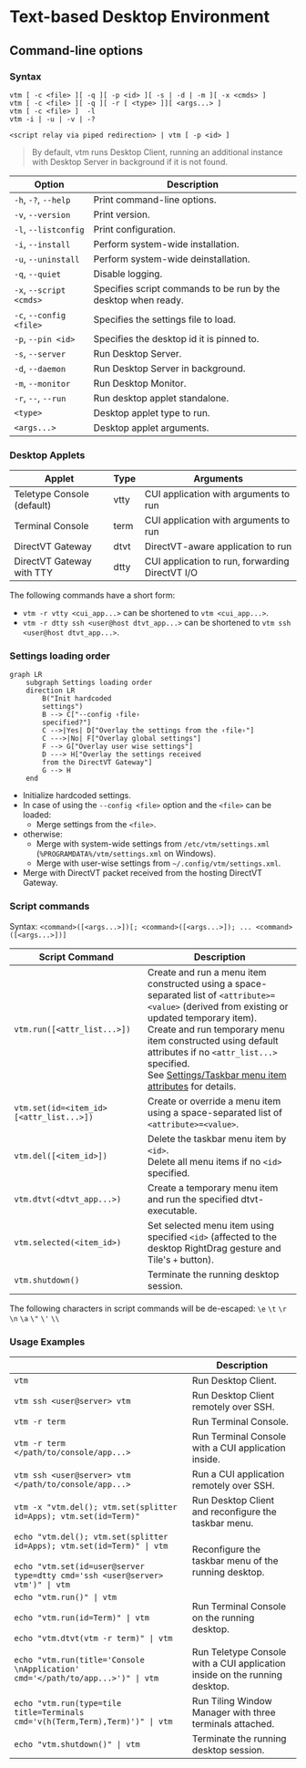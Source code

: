 # Text-based Desktop Environment

## Command-line options

### Syntax

```
vtm [ -c <file> ][ -q ][ -p <id> ][ -s | -d | -m ][ -x <cmds> ]
vtm [ -c <file> ][ -q ][ -r [ <type> ]][ <args...> ]
vtm [ -c <file> ]  -l
vtm -i | -u | -v | -?

<script relay via piped redirection> | vtm [ -p <id> ]
```

> By default, vtm runs Desktop Client, running an additional instance with Desktop Server in background if it is not found.

Option                  | Description
------------------------|-------------------------------------------------------
`-h`, `-?`, `--help`    | Print command-line options.
`-v`, `--version`       | Print version.
`-l`, `--listconfig`    | Print configuration.
`-i`, `--install`       | Perform system-wide installation.
`-u`, `--uninstall`     | Perform system-wide deinstallation.
`-q`, `--quiet`         | Disable logging.
`-x`, `--script <cmds>` | Specifies script commands to be run by the desktop when ready.
`-c`, `--config <file>` | Specifies the settings file to load.
`-p`, `--pin <id>`      | Specifies the desktop id it is pinned to.
`-s`, `--server`        | Run Desktop Server.
`-d`, `--daemon`        | Run Desktop Server in background.
`-m`, `--monitor`       | Run Desktop Monitor.
`-r`, `--`, `--run`     | Run desktop applet standalone.
`<type>`                | Desktop applet type to run.
`<args...>`             | Desktop applet arguments.

### Desktop Applets

Applet                     | Type | Arguments
---------------------------|------|------------------------------------------
Teletype Console (default) | vtty | CUI application with arguments to run
Terminal Console           | term | CUI application with arguments to run
DirectVT Gateway           | dtvt | DirectVT-aware application to run
DirectVT Gateway with TTY  | dtty | CUI application to run, forwarding DirectVT I/O

The following commands have a short form:
  - `vtm -r vtty <cui_app...>` can be shortened to `vtm <cui_app...>`.
  - `vtm -r dtty ssh <user@host dtvt_app...>` can be shortened to `vtm ssh <user@host dtvt_app...>`.

### Settings loading order

```mermaid
graph LR
    subgraph Settings loading order
    direction LR
        B("Init hardcoded
        settings")
        B --> C["--config ‹file›
        specified?"]
        C -->|Yes| D["Overlay the settings from the ‹file›"]
        C --->|No| F["Overlay global settings"]
        F --> G["Overlay user wise settings"]
        D ---> H["Overlay the settings received
        from the DirectVT Gateway"]
        G --> H
    end
```

- Initialize hardcoded settings.
- In case of using the `--config <file>` option and the `<file>` can be loaded:
    - Merge settings from the `<file>`.
- otherwise:
    - Merge with system-wide settings from `/etc/vtm/settings.xml` (`%PROGRAMDATA%/vtm/settings.xml` on Windows).
    - Merge with user-wise settings from `~/.config/vtm/settings.xml`.
- Merge with DirectVT packet received from the hosting DirectVT Gateway.

### Script commands

Syntax: `<command>([<args...>])[; <command>([<args...>]); ... <command>([<args...>])]`

Script Command                           | Description
-----------------------------------------|-------------------------------------------
`vtm.run([<attr_list...>])`              | Create and run a menu item constructed using a space-separated list of `<attribute>=<value>` (derived from existing or updated temporary item).<br>Create and run temporary menu item constructed using default attributes if no `<attr_list...>` specified.<br>See [Settings/Taskbar menu item attributes](settings.md#Taskbar-menu-item-attributes) for details.
`vtm.set(id=<item_id> [<attr_list...>])` | Create or override a menu item using a space-separated list of `<attribute>=<value>`.
`vtm.del([<item_id>])`                   | Delete the taskbar menu item by `<id>`.<br>Delete all menu items if no `<id>` specified.
`vtm.dtvt(<dtvt_app...>)`                | Create a temporary menu item and run the specified dtvt-executable.
`vtm.selected(<item_id>)`                | Set selected menu item using specified `<id>` (affected to the desktop RightDrag gesture and Tile's `+` button).
`vtm.shutdown()`                         | Terminate the running desktop session.

The following characters in script commands will be de-escaped: `\e` `\t` `\r` `\n` `\a` `\"` `\'` `\\`

### Usage Examples

|                                                     | Description
------------------------------------------------------|--------------------------------------------
`vtm`                                                 | Run Desktop Client.
`vtm ssh <user@server> vtm`                           | Run Desktop Client remotely over SSH.
`vtm -r term`                                         | Run Terminal Console.
`vtm -r term </path/to/console/app...>`               | Run Terminal Console with a CUI application inside.
`vtm ssh <user@server> vtm </path/to/console/app...>` | Run a CUI application remotely over SSH.
`vtm -x "vtm.del(); vtm.set(splitter id=Apps); vtm.set(id=Term)"` | Run Desktop Client and reconfigure the taskbar menu.
`echo "vtm.del(); vtm.set(splitter id=Apps); vtm.set(id=Term)" \| vtm`<br><br>`echo "vtm.set(id=user@server type=dtty cmd='ssh <user@server> vtm')" \| vtm` | Reconfigure the taskbar menu of the running desktop.
`echo "vtm.run()" \| vtm`<br><br>`echo "vtm.run(id=Term)" \| vtm`<br><br>`echo "vtm.dtvt(vtm -r term)" \| vtm` | Run Terminal Console on the running desktop.
`echo "vtm.run(title='Console \nApplication' cmd='</path/to/app...>')" \| vtm` | Run Teletype Console with a CUI application inside on the running desktop.
`echo "vtm.run(type=tile title=Terminals cmd='v(h(Term,Term),Term)')" \| vtm` | Run Tiling Window Manager with three terminals attached.
`echo "vtm.shutdown()" \| vtm`                        | Terminate the running desktop session.